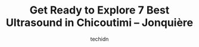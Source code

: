 ---
layout: ampstory
image: https://i0.wp.com/www.auto.or.id/wp-content/uploads/2023/06/complex-medical-axe-saguenay-0-chicoutimi-jonquic3a8re-1686327550.jpeg?resize=640,853
author: techidn
featured: false
description: Chicoutimi – Jonquière, Quebec, Canada is a haven for Ultrasound enthusiasts, boasting an impressive array of 7 top-notch establishments. Whether youre a seasoned connoisseur or simply c
title: Get Ready to Explore 7 Best Ultrasound in Chicoutimi – Jonquière
cover:
   title: Get Ready to Explore 7 Best Ultrasound in Chicoutimi – Jonquière
   subtitle: AUTO.OR.ID
   background: https://www.auto.or.id/wp-content/uploads/2023/06/complex-medical-axe-saguenay-0-chicoutimi-jonquic3a8re-1686327550.jpeg

pages: 
 - layout: thirds
   top: <h1>#1 Walmart Supercentre</h1>
   bottom: "<p>When it comes to finding a store that offers everything you need, along with good prices, there are certainly options available. However, its important to keep in mind t</p>"
   background: https://www.auto.or.id/wp-content/uploads/2023/06/complex-medical-axe-saguenay-1-chicoutimi-jonquic3a8re-1686327551.jpeg
   backgroundblur: true
 - layout: thirds
   top: <h1>#2 Global MD Médecine privée et chirurgie mineure</h1>
   bottom: "<p>484 Bd du Royaume O Local 135, Chicoutimi, QC G7H 0N3, Canada</p>"
   background: https://www.auto.or.id/wp-content/uploads/2023/06/complex-medical-axe-saguenay-2-chicoutimi-jonquic3a8re-1686327552.jpeg
   cta:
      link: https://www.auto.or.id/get-ready-to-explore-7-best-ultrasound-in-chicoutimi-jonquiere/
      text: Get Ready to Explore 7 Best Ultrasound in Chicoutimi – Jonquière
 - layout: thirds
   top: <h1>#3 Centre de prélèvement</h1>
   bottom: "<p>1830 Bd Talbot, Chicoutimi, QC G7H 7Y2, Canada</p>"
   background: https://images.unsplash.com/photo-1535448580089-c7f9490c78b1?ixlib=rb-4.0.3&ixid=MnwxMjA3fDB8MHxwaG90by1wYWdlfHx8fGVufDB8fHx8&auto=format&fit=crop&w=640&h=853&q=80
   cta:
      link: https://www.auto.or.id/get-ready-to-explore-7-best-ultrasound-in-chicoutimi-jonquiere/
      text: Get Ready to Explore 7 Best Ultrasound in Chicoutimi – Jonquière
 - layout: thirds
   top: <h1>#4 Clinique de Radiologie</h1>
   bottom: "<p>484 Bd du Royaume O Suite 205, Chicoutimi, QC G7H 0S7, Canada</p>"
   background: https://images.unsplash.com/photo-1632275227519-5a515f53272d?ixlib=rb-4.0.3&ixid=MnwxMjA3fDB8MHxwaG90by1wYWdlfHx8fGVufDB8fHx8&auto=format&fit=crop&w=640&h=853&q=80
   cta:
      link: https://www.auto.or.id/get-ready-to-explore-7-best-ultrasound-in-chicoutimi-jonquiere/
      text: Get Ready to Explore 7 Best Ultrasound in Chicoutimi – Jonquière
 - layout: thirds
   top: <h1>#5 Clinique De Medicine Familiale</h1>
   bottom: "<p>152 Bd Barrette, Chicoutimi, Quebec G7H 7W8, Canada</p>"
   background: https://images.unsplash.com/photo-1574524096791-2ae09c406788?ixlib=rb-4.0.3&ixid=MnwxMjA3fDB8MHxwaG90by1wYWdlfHx8fGVufDB8fHx8&auto=format&fit=crop&w=640&h=853&q=80
   cta:
      link: https://www.auto.or.id/get-ready-to-explore-7-best-ultrasound-in-chicoutimi-jonquiere/
      text: Get Ready to Explore 7 Best Ultrasound in Chicoutimi – Jonquière
 - layout: thirds
   top: <h1>#6 Clinique de Physiothérapie Pierre Brassard</h1>
   bottom: "<p>270 Rue Malraux, Chicoutimi, QC G7H 6R9, Canada</p>"
   background: https://images.unsplash.com/photo-1507136566006-cfc505b114fc?ixlib=rb-4.0.3&ixid=MnwxMjA3fDB8MHxwaG90by1wYWdlfHx8fGVufDB8fHx8&auto=format&fit=crop&w=640&h=853&q=80
   cta:
      link: https://www.auto.or.id/get-ready-to-explore-7-best-ultrasound-in-chicoutimi-jonquiere/
      text: Get Ready to Explore 7 Best Ultrasound in Chicoutimi – Jonquière
 - layout: thirds
   top: <h1>#7 Maison de naissance du Fjord-au-Lac</h1>
   bottom: "<p>282 Rue St Vallier, Chicoutimi, Quebec G7H 4J1, Canada</p>"
   background: https://images.unsplash.com/photo-1619844175408-c05947985e2d?ixlib=rb-4.0.3&ixid=MnwxMjA3fDB8MHxwaG90by1wYWdlfHx8fGVufDB8fHx8&auto=format&fit=crop&w=640&h=853&q=80
   cta:
      link: https://www.auto.or.id/get-ready-to-explore-7-best-ultrasound-in-chicoutimi-jonquiere/
      text: Get Ready to Explore 7 Best Ultrasound in Chicoutimi – Jonquière
 - layout: thirds
   middle: Continue reading...
   background: https://images.unsplash.com/photo-1610998342124-c4fcba4cf4bf?ixlib=rb-4.0.3&ixid=MnwxMjA3fDB8MHxwaG90by1wYWdlfHx8fGVufDB8fHx8&auto=format&fit=crop&w=640&h=853&q=80
   cta:
      link: https://www.auto.or.id/get-ready-to-explore-7-best-ultrasound-in-chicoutimi-jonquiere/
      text: Get Ready to Explore 7 Best Ultrasound in Chicoutimi – Jonquière

---